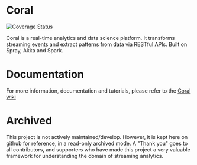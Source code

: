 Coral
=====

[![Coverage Status](https://coveralls.io/repos/coral-streaming/coral/badge.svg?branch=master)](https://coveralls.io/r/coral-streaming/coral)

Coral is a real-time analytics and data science platform. It transforms streaming events and extract patterns from data via RESTful APIs. Built on Spray, Akka and Spark.

Documentation
===

For more information, documentation and tutorials, please refer to the [Coral wiki](http://coral-streaming.github.io)

Archived
===

This project is not actively maintained/develop. However, it is kept here on github for reference, in a read-only archived mode. A "Thank you" goes to all contributors, and supporters who have made this project a very valuable framework for understanding the domain of streaming analytics.
